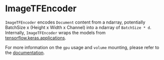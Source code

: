 # ImageTFEncoder

`ImageTFEncoder` encodes ``Document`` content from a ndarray, potentially BatchSize x (Height x Width x Channel) into a ndarray of `BatchSize * d`.
Internally, `ImageTFEncoder` wraps the models from [tensorflow.keras.applications](https://keras.io/applications/).

For more information on the `gpu` usage and `volume` mounting, please refer to the [documentation](https://docs.jina.ai/tutorials/gpu-executor/).
